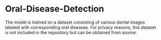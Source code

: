 # Oral-Disease-Detection
The model is trained on a dataset consisting of various dental images labeled with corresponding oral diseases. For privacy reasons, this dataset is not included in the repository but can be obtained from source.
